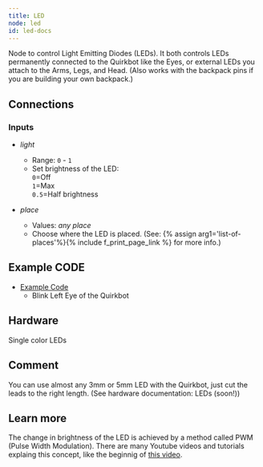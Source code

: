 ```yaml
---
title: LED
node: led
id: led-docs
---
```


Node to control Light Emitting Diodes (LEDs). It both controls LEDs permanently connected to the Quirkbot like the Eyes, or external LEDs you attach to the Arms, Legs, and Head. (Also works with the backpack pins if you are building your own backpack.)

## Connections

<div class="node-input-list" markdown="block">

### Inputs

- *light*
    - Range: `0` - `1`
    - Set brightness of the LED:<br> `0`=Off<br> `1`=Max<br> `0.5`=Half brightness

- *place*
    - Values: *any place*
    - Choose where the LED is placed. (See: {% assign arg1='list-of-places'%}{% include f_print_page_link %} for more info.)

</div>


## Example CODE

<div class="node-example-programs" markdown="block">

- [Example Code](http://code.quirkbot.com/program/5655f35bd66de10100d133a9 "Go to Quirkbot CODE")
    - Blink Left Eye of the Quirkbot

</div>

## Hardware
Single color LEDs

## Comment
You can use almost any 3mm or 5mm LED with the Quirkbot, just cut the leads to the right length. (See hardware documentation: LEDs (soon!))

## Learn more
The change in brightness of the LED is achieved by a method called PWM (Pulse Width Modulation). There are many Youtube videos and tutorials explaing this concept, like the beginnig of [this video](https://www.youtube.com/watch?v=YmPziPfaByw).
